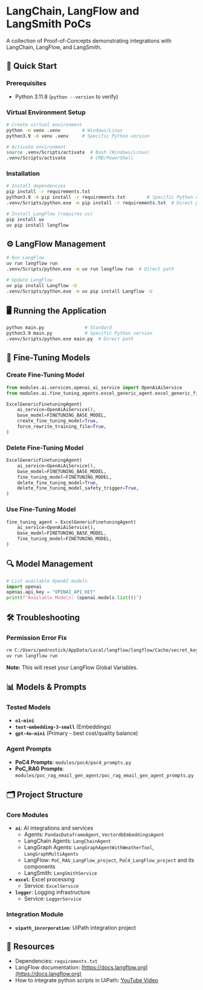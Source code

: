 # LangChain, LangFlow and LangSmith PoCs

A collection of Proof-of-Concepts demonstrating integrations with LangChain, LangFlow, and LangSmith.

## 🚀 Quick Start

### Prerequisites
- Python 3.11.8 (`python --version` to verify)

### Virtual Environment Setup
```bash
# Create virtual environment
python -m venv .venv        # Windows/Linux
python3.9 -m venv .venv     # Specific Python version

# Activate environment
source .venv/Scripts/activate  # Bash (Windows/Linux)
.venv/Scripts/activate         # CMD/PowerShell
```

### Installation
```bash
# Install dependencies
pip install -r requirements.txt
python3.9 -m pip install -r requirements.txt        # Specific Python version
.venv/Scripts/python.exe -m pip install -r requirements.txt  # Direct path

# Install LangFlow (requires uv)
pip install uv
uv pip install langflow
```

## ⚙️ LangFlow Management
```bash
# Run LangFlow
uv run langflow run
.venv/Scripts/python.exe -m uv run langflow run  # Direct path

# Update LangFlow
uv pip install Langflow -U
.venv/Scripts/python.exe -m uv pip install Langflow -U
```

## 🖥️ Running the Application
```bash
python main.py               # Standard
python3.9 main.py            # Specific Python version
.venv/Scripts/python.exe main.py  # Direct path
```

## 🤖 Fine-Tuning Models

### Create Fine-Tuning Model
```python
from modules.ai.services.openai_ai_service import OpenAiAiService
from modules.ai.fine_tuning_agents.excel_generic_agent.excel_generic_fine_tuning_agent import ExcelGenericFinetuningAgent

ExcelGenericFinetuningAgent(
    ai_service=OpenAiAiService(),
    base_model=FINETUNING_BASE_MODEL,
    create_fine_tuning_model=True,
    force_rewrite_training_file=True,
)
```

### Delete Fine-Tuning Model
```python
ExcelGenericFinetuningAgent(
    ai_service=OpenAiAiService(),
    base_model=FINETUNING_BASE_MODEL,
    fine_tuning_model=FINETUNING_MODEL,
    delete_fine_tuning_model=True,
    delete_fine_tuning_model_safety_trigger=True,
)
```

### Use Fine-Tuning Model
```python
fine_tuning_agent = ExcelGenericFinetuningAgent(
    ai_service=OpenAiAiService(),
    base_model=FINETUNING_BASE_MODEL,
    fine_tuning_model=FINETUNING_MODEL,
)
```

## 🔍 Model Management
```python
# List available OpenAI models
import openai
openai.api_key = "OPENAI_API_KEY"
print(f"Available Models: {openai.models.list()}")
```

## 🛠️ Troubleshooting

### Permission Error Fix
```bash
rm C:/Users/pedrostick/AppData/Local/langflow/langflow/Cache/secret_key
uv run langflow run
```
**Note:** This will reset your LangFlow Global Variables.

## 📊 Models & Prompts

### Tested Models
- **`o1-mini`**
- **`text-embedding-3-small`** (Embeddings)
- **`gpt-4o-mini`** (Primary - best cost/quality balance)

### Agent Prompts
- **PoC4 Prompts**: `modules/poc4/poc4_prompts.py`
- **PoC_RAG Prompts**: `modules/poc_rag_email_gen_agent/poc_rag_email_gen_agent_prompts.py`

## 🗂️ Project Structure

### Core Modules
- **`ai`**: AI integrations and services
  - Agents: `PandasDataframeAgent`, `VectordbEmbeddingsAgent`
  - LangChain Agents: `LangChainAgent`
  - LangGraph Agents: `LangGraphAgentWithWeatherTool`, `LangGraphMultiAgents`
  - LangFlow: `PoC_RAG_LangFlow_project`, `PoC4_LangFlow_project` and its components
  - LangSmith: `LangSmithService`
- **`excel`**: Excel processing
  - Service: `ExcelService`
- **`logger`**: Logging infrastructure
  - Service: `LoggerService`

### Integration Module
- **`uipath_incorporation`**: UiPath integration project

## 🔗 Resources
- Dependencies: `requirements.txt`
- LangFlow documentation: [https://docs.langflow.org](https://docs.langflow.org)
- How to integrate python scripts in UiPath: [YouTube Video](https://youtu.be/Zar8wrhT0Dk?si=cCyvklLRAEGq7eOU)
